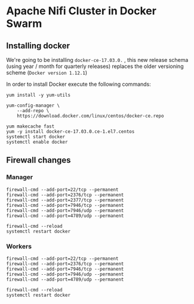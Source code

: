 # Apache Nifi Cluster in Docker Swarm

## Installing docker

We're going to be installing `docker-ce-17.03.0.` , this new release schema (using year / month for quarterly releases) replaces the older versioning scheme (`Docker version 1.12.1`)

In order to install Docker execute the following commands:

    yum install -y yum-utils

    yum-config-manager \
        --add-repo \
        https://download.docker.com/linux/centos/docker-ce.repo

    yum makecache fast
    yum -y install docker-ce-17.03.0.ce-1.el7.centos
    systemctl start docker
    systemctl enable docker

## Firewall changes

### Manager

    firewall-cmd --add-port=22/tcp --permanent
    firewall-cmd --add-port=2376/tcp --permanent
    firewall-cmd --add-port=2377/tcp --permanent
    firewall-cmd --add-port=7946/tcp --permanent
    firewall-cmd --add-port=7946/udp --permanent
    firewall-cmd --add-port=4789/udp --permanent

    firewall-cmd --reload
    systemctl restart docker

### Workers

    firewall-cmd --add-port=22/tcp --permanent
    firewall-cmd --add-port=2376/tcp --permanent
    firewall-cmd --add-port=7946/tcp --permanent
    firewall-cmd --add-port=7946/udp --permanent
    firewall-cmd --add-port=4789/udp --permanent

    firewall-cmd --reload
    systemctl restart docker

